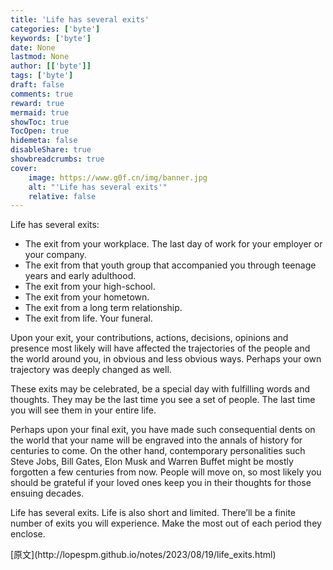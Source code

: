 ```yaml
---
title: 'Life has several exits'
categories: ['byte']
keywords: ['byte']
date: None
lastmod: None
author: [['byte']]
tags: ['byte']
draft: false 
comments: true
reward: true 
mermaid: true 
showToc: true 
TocOpen: true 
hidemeta: false 
disableShare: true 
showbreadcrumbs: true 
cover:
    image: https://www.g0f.cn/img/banner.jpg
    alt: "'Life has several exits'"
    relative: false
---
```


<div>

<p>Life has several exits:</p>
<ul>
<li>The exit from your workplace. The last day of work for your employer or your company.</li>
<li>The exit from that youth group that accompanied you through teenage years and early adulthood.</li>
<li>The exit from your high-school.</li>
<li>The exit from your hometown.</li>
<li>The exit from a long term relationship.</li>
<li>The exit from life. Your funeral.</li>
</ul>
<p>Upon your exit, your contributions, actions, decisions, opinions and presence most likely will have affected the trajectories of the people and the world around you, in obvious and less obvious ways. Perhaps your own trajectory was deeply changed as well.</p>
<p>These exits may be celebrated, be a special day with fulfilling words and thoughts. They may be the last time you see a set of people. The last time you will see them in your entire life.</p>
<p>Perhaps upon your final exit, you have made such consequential dents on the world that your name will be engraved into the annals of history for centuries to come. On the other hand, contemporary personalities such Steve Jobs, Bill Gates, Elon Musk and Warren Buffet might be mostly forgotten a few centuries from now. People will move on, so most likely you should be grateful if your loved ones keep you in their thoughts for those ensuing decades.</p>
<p>Life has several exits. Life is also short and limited. There’ll be a finite number of exits you will experience. Make the most out of each period they enclose.</p>

</div>

<div>
[原文](http://lopespm.github.io/notes/2023/08/19/life_exits.html)
</div>

